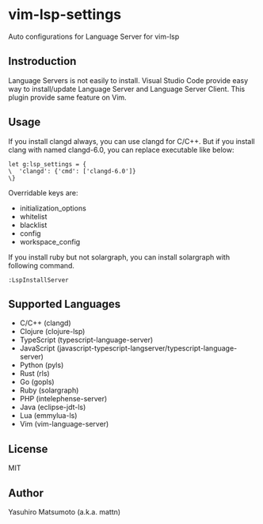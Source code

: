 # vim-lsp-settings

Auto configurations for Language Server for vim-lsp

## Instroduction

Language Servers is not easily to install. Visual Studio Code provide easy way
to install/update Language Server and Language Server Client. This plugin
provide same feature on Vim.

## Usage

If you install clangd always, you can use clangd for C/C++. But if you install clang with named clangd-6.0, you can replace executable like below:

```vim
let g:lsp_settings = {
\  'clangd': {'cmd': ['clangd-6.0']}
\}
```

Overridable keys are:

* initialization_options
* whitelist
* blacklist
* config
* workspace_config

If you install ruby but not solargraph, you can install solargraph with following command.

```
:LspInstallServer
```

## Supported Languages

* C/C++ (clangd)
* Clojure (clojure-lsp)
* TypeScript (typescript-language-server)
* JavaScript (javascript-typescript-langserver/typescript-language-server)
* Python (pyls)
* Rust (rls)
* Go (gopls)
* Ruby (solargraph)
* PHP (intelephense-server)
* Java (eclipse-jdt-ls)
* Lua (emmylua-ls)
* Vim (vim-language-server)

## License

MIT

## Author

Yasuhiro Matsumoto (a.k.a. mattn)
